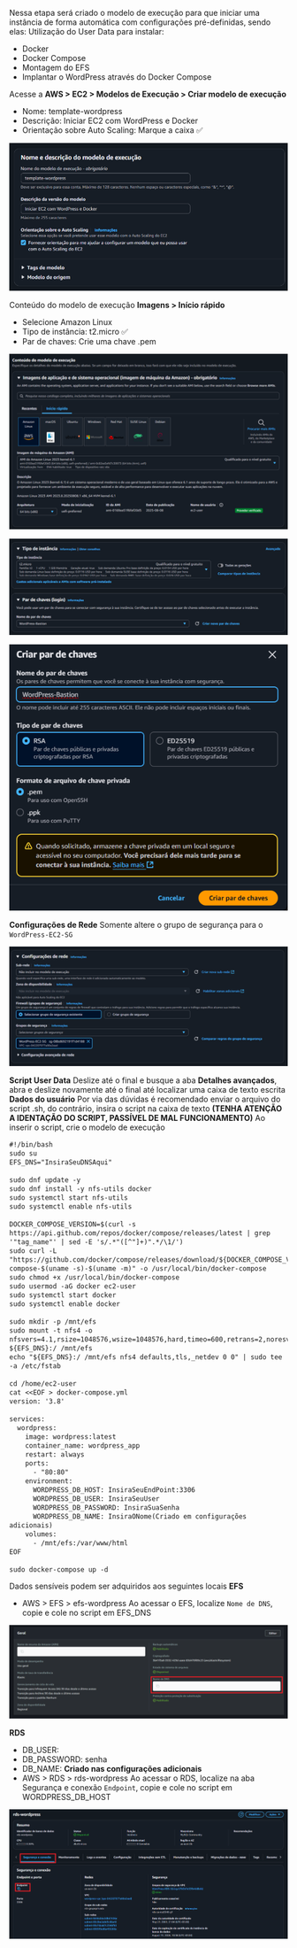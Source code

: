 Nessa etapa será criado o modelo de execução para que iniciar uma instância de forma automática com  configurações pré-definidas, sendo elas:
Utilização do User Data para instalar:
- Docker
- Docker Compose
- Montagem do EFS
- Implantar o WordPress através do Docker Compose

Acesse a **AWS > EC2 > Modelos de Execução > Criar modelo de execução**

- Nome: template-wordpress
- Descrição: Iniciar EC2 com WordPress e Docker
- Orientação sobre Auto Scaling: Marque a caixa ✅

![NomeTemplate](Imagens/5_NomeTemplate.png)

Conteúdo do modelo de execução
**Imagens > Início rápido**
- Selecione Amazon Linux
- Tipo de instância: t2.micro ✅
- Par de chaves: Crie uma chave .pem

![ImagemLT](Imagens/5_1Imagem.png)

![Tipo_De_Instancia](Imagens/5_2Tipo_de_instancia.png)

![Chave](Imagens/5_3Chave.png)

**Configurações de Rede**
Somente altere o grupo de segurança para o `WordPress-EC2-SG`

![ConfigRede](Imagens/5_4ConfigRede.png)

**Script User Data**
Deslize até o final e busque a aba **Detalhes avançados**, abra e deslize novamente até o final até localizar uma caixa de texto escrita **Dados do usuário**
Por via das dúvidas é recomendado enviar o arquivo do script .sh, do contrário, insira o script na caixa de texto **(TENHA ATENÇÃO A IDENTAÇÃO DO SCRIPT, PASSÍVEL DE MAL FUNCIONAMENTO)**
Ao inserir o script, crie o modelo de execução

```
#!/bin/bash
sudo su
EFS_DNS="InsiraSeuDNSAqui"

sudo dnf update -y
sudo dnf install -y nfs-utils docker
sudo systemctl start nfs-utils
sudo systemctl enable nfs-utils

DOCKER_COMPOSE_VERSION=$(curl -s https://api.github.com/repos/docker/compose/releases/latest | grep '"tag_name"' | sed -E 's/.*"([^"]+)".*/\1/')
sudo curl -L "https://github.com/docker/compose/releases/download/${DOCKER_COMPOSE_VERSION}/docker-compose-$(uname -s)-$(uname -m)" -o /usr/local/bin/docker-compose
sudo chmod +x /usr/local/bin/docker-compose
sudo usermod -aG docker ec2-user
sudo systemctl start docker
sudo systemctl enable docker

sudo mkdir -p /mnt/efs
sudo mount -t nfs4 -o nfsvers=4.1,rsize=1048576,wsize=1048576,hard,timeo=600,retrans=2,noresvport ${EFS_DNS}:/ /mnt/efs
echo "${EFS_DNS}:/ /mnt/efs nfs4 defaults,tls,_netdev 0 0" | sudo tee -a /etc/fstab

cd /home/ec2-user
cat <<EOF > docker-compose.yml
version: '3.8'

services:
  wordpress:
    image: wordpress:latest
    container_name: wordpress_app
    restart: always
    ports:
      - "80:80"
    environment:
      WORDPRESS_DB_HOST: InsiraSeuEndPoint:3306
      WORDPRESS_DB_USER: InsiraSeuUser
      WORDPRESS_DB_PASSWORD: InsiraSuaSenha
      WORDPRESS_DB_NAME: InsiraONome(Criado em configurações adicionais)
    volumes:
      - /mnt/efs:/var/www/html
EOF

sudo docker-compose up -d
```

Dados sensíveis podem ser adquiridos aos seguintes locais
**EFS**
- AWS > EFS > efs-wordpress 
  Ao acessar o EFS, localize `Nome de DNS`, copie e cole no script em EFS_DNS

![EFS_DNS](Imagens/5_6EFSDNS.png)

**RDS**
- DB_USER: 
- DB_PASSWORD: senha
- DB_NAME: **Criado nas configurações adicionais**
- AWS > RDS > rds-wordpress
  Ao acessar o RDS, localize na aba Segurança e conexão `Endpoint`, copie e cole no script em WORDPRESS_DB_HOST


![RDS_ENDPOINT](Imagens/5_5RDSENDPOINT.png)
